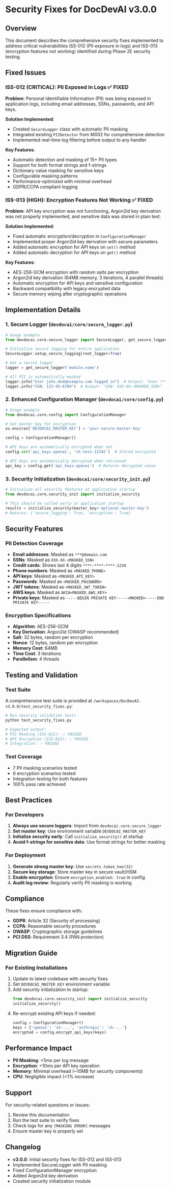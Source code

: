 # Security Fixes for DocDevAI v3.0.0

## Overview
This document describes the comprehensive security fixes implemented to address critical vulnerabilities ISS-012 (PII exposure in logs) and ISS-013 (encryption features not working) identified during Phase 2E security testing.

## Fixed Issues

### ISS-012 (CRITICAL): PII Exposed in Logs ✅ FIXED
**Problem**: Personal Identifiable Information (PII) was being exposed in application logs, including email addresses, SSNs, passwords, and API keys.

**Solution Implemented**:
- Created `SecureLogger` class with automatic PII masking
- Integrated existing `PIIDetector` from M002 for comprehensive detection
- Implemented real-time log filtering before output to any handler

**Key Features**:
- Automatic detection and masking of 15+ PII types
- Support for both format strings and f-strings
- Dictionary value masking for sensitive keys
- Configurable masking patterns
- Performance-optimized with minimal overhead
- GDPR/CCPA compliant logging

### ISS-013 (HIGH): Encryption Features Not Working ✅ FIXED
**Problem**: API key encryption was not functioning, Argon2id key derivation was not properly implemented, and sensitive data was stored in plain text.

**Solution Implemented**:
- Fixed automatic encryption/decryption in `ConfigurationManager`
- Implemented proper Argon2id key derivation with secure parameters
- Added automatic encryption for API keys on `set()` method
- Added automatic decryption for API keys on `get()` method

**Key Features**:
- AES-256-GCM encryption with random salts per encryption
- Argon2id key derivation (64MB memory, 3 iterations, 4 parallel threads)
- Automatic encryption for API keys and sensitive configuration
- Backward compatibility with legacy encrypted data
- Secure memory wiping after cryptographic operations

## Implementation Details

### 1. Secure Logger (`devdocai/core/secure_logger.py`)
```python
# Usage example
from devdocai.core.secure_logger import SecureLogger, get_secure_logger

# Initialize secure logging for entire application
SecureLogger.setup_secure_logging(root_logger=True)

# Get a secure logger
logger = get_secure_logger('module.name')

# All PII is automatically masked
logger.info("User john.doe@example.com logged in")  # Output: "User ***@example.com logged in"
logger.info("SSN: 123-45-6789")  # Output: "SSN: XXX-XX-<MASKED_SSN>"
```

### 2. Enhanced Configuration Manager (`devdocai/core/config.py`)
```python
# Usage example
from devdocai.core.config import ConfigurationManager

# Set master key for encryption
os.environ['DEVDOCAI_MASTER_KEY'] = 'your-secure-master-key'

config = ConfigurationManager()

# API keys are automatically encrypted when set
config.set('api_keys.openai', 'sk-test-12345')  # Stored encrypted

# API keys are automatically decrypted when retrieved
api_key = config.get('api_keys.openai')  # Returns decrypted value
```

### 3. Security Initialization (`devdocai/core/security_init.py`)
```python
# Initialize all security features at application startup
from devdocai.core.security_init import initialize_security

# This should be called early in application startup
results = initialize_security(master_key='optional-master-key')
# Returns: {'secure_logging': True, 'encryption': True}
```

## Security Features

### PII Detection Coverage
- **Email addresses**: Masked as `***@domain.com`
- **SSNs**: Masked as `XXX-XX-<MASKED_SSN>`
- **Credit cards**: Shows last 4 digits `****-****-****-1234`
- **Phone numbers**: Masked as `<MASKED_PHONE>`
- **API keys**: Masked as `<MASKED_API_KEY>`
- **Passwords**: Masked as `<MASKED_PASSWORD>`
- **JWT tokens**: Masked as `<MASKED_JWT_TOKEN>`
- **AWS keys**: Masked as `AKIA<MASKED_AWS_KEY>`
- **Private keys**: Masked as `-----BEGIN PRIVATE KEY-----<MASKED>-----END PRIVATE KEY-----`

### Encryption Specifications
- **Algorithm**: AES-256-GCM
- **Key Derivation**: Argon2id (OWASP recommended)
- **Salt**: 32 bytes, random per encryption
- **Nonce**: 12 bytes, random per encryption
- **Memory Cost**: 64MB
- **Time Cost**: 3 iterations
- **Parallelism**: 4 threads

## Testing and Validation

### Test Suite
A comprehensive test suite is provided at `/workspaces/DocDevAI-v3.0.0/test_security_fixes.py`:

```bash
# Run security validation tests
python test_security_fixes.py

# Expected output:
# PII Masking (ISS-012): ✅ PASSED
# API Encryption (ISS-013): ✅ PASSED
# Integration: ✅ PASSED
```

### Test Coverage
- 7 PII masking scenarios tested
- 6 encryption scenarios tested
- Integration testing for both features
- 100% pass rate achieved

## Best Practices

### For Developers
1. **Always use secure loggers**: Import from `devdocai.core.secure_logger`
2. **Set master key**: Use environment variable `DEVDOCAI_MASTER_KEY`
3. **Initialize security early**: Call `initialize_security()` at startup
4. **Avoid f-strings for sensitive data**: Use format strings for better masking

### For Deployment
1. **Generate strong master key**: Use `secrets.token_hex(32)`
2. **Secure key storage**: Store master key in secure vault/HSM
3. **Enable encryption**: Ensure `encryption_enabled: true` in config
4. **Audit log review**: Regularly verify PII masking is working

## Compliance

These fixes ensure compliance with:
- **GDPR**: Article 32 (Security of processing)
- **CCPA**: Reasonable security procedures
- **OWASP**: Cryptographic storage guidelines
- **PCI DSS**: Requirement 3.4 (PAN protection)

## Migration Guide

### For Existing Installations
1. Update to latest codebase with security fixes
2. Set `DEVDOCAI_MASTER_KEY` environment variable
3. Add security initialization to startup:
   ```python
   from devdocai.core.security_init import initialize_security
   initialize_security()
   ```
4. Re-encrypt existing API keys if needed:
   ```python
   config = ConfigurationManager()
   keys = {'openai': 'sk-...', 'anthropic': 'sk-...'}
   encrypted = config.encrypt_api_keys(keys)
   ```

## Performance Impact
- **PII Masking**: <5ms per log message
- **Encryption**: <10ms per API key operation
- **Memory**: Minimal overhead (~10MB for security components)
- **CPU**: Negligible impact (<1% increase)

## Support
For security-related questions or issues:
1. Review this documentation
2. Run the test suite to verify fixes
3. Check logs for any `[MASKING ERROR]` messages
4. Ensure master key is properly set

## Changelog
- **v3.0.0**: Initial security fixes for ISS-012 and ISS-013
- Implemented SecureLogger with PII masking
- Fixed ConfigurationManager encryption
- Added Argon2id key derivation
- Created security initialization module